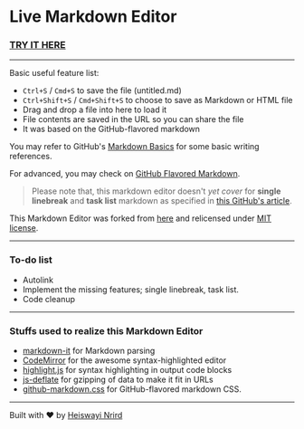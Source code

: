 # Live Markdown Editor

### [**TRY IT HERE**](http://heiswayi.github.io/markdown-editor)

-----

Basic useful feature list:

 * `Ctrl+S` / `Cmd+S` to save the file (untitled.md)
 * `Ctrl+Shift+S` / `Cmd+Shift+S` to choose to save as Markdown or HTML file
 * Drag and drop a file into here to load it
 * File contents are saved in the URL so you can share the file
 * It was based on the GitHub-flavored markdown

You may refer to GitHub's [Markdown Basics](https://help.github.com/articles/markdown-basics/) for some basic writing references.

For advanced, you may check on [GitHub Flavored Markdown](https://help.github.com/articles/github-flavored-markdown/).

> Please note that, this markdown editor doesn't _yet cover_ for **single linebreak** and **task list** markdown as specified in [this GitHub's article](https://help.github.com/articles/writing-on-github/).

This Markdown Editor was forked from [here](https://github.com/jbt/markdown-editor) and relicensed under [MIT license](LICENSE.md).

-----

### To-do list

* Autolink
* Implement the missing features; single linebreak, task list.
* Code cleanup

-----

### Stuffs used to realize this Markdown Editor

* [markdown-it](https://github.com/markdown-it/markdown-it) for Markdown parsing
* [CodeMirror](http://codemirror.net/) for the awesome syntax-highlighted editor
* [highlight.js](http://softwaremaniacs.org/soft/highlight/en/) for syntax highlighting in output code blocks
* [js-deflate](https://github.com/dankogai/js-deflate) for gzipping of data to make it fit in URLs
* [github-markdown.css](https://github.com/sindresorhus/github-markdown-css) for GitHub-flavored markdown CSS.
 
-----
 
Built with :heart: by [Heiswayi Nrird](http://heiswayi.github.io/about)
